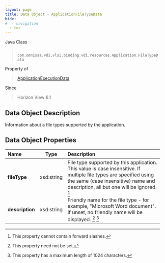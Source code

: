 ```yaml
---
layout: page
title: Data Object - ApplicationFileTypeData
hide:
#  - navigation
  - toc
---
```






Java Class
> ` com.omnissa.vdi.vlsi.binding.vdi.resources.Application.FileTypeData`

Property of
> [ApplicationExecutionData](vdi.resources.Application.ApplicationExecutionData.md#field_detail)

Since
> Horizon View 6.1


## Data Object Description

Information about a file types supported by the application.

## Data Object Properties

 Name | Type | Description
:---|:---:|:---
**fileType**|  xsd:string|  File type supported by this application. This value is case insensitive. If multiple file types are specified using the same (case insensitive) name and description, all but one will be ignored. [^181]
**description**|  xsd:string|  Friendly name for the file type - for example, "Microsoft Word document". If unset, no friendly name will be displayed. [^1] [^13]


 


[^1]: This property need not be set.
[^13]: This property has a maximum length of 1024 characters.
[^181]: This property cannot contain forward slashes.